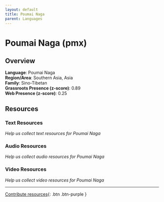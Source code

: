 ```yaml
---
layout: default
title: Poumai Naga
parent: Languages
---
```


# Poumai Naga (pmx)

## Overview

**Language**: Poumai Naga  
**Region/Area**: Southern Asia, Asia  
**Family**: Sino-Tibetan  
**Grassroots Presence (z-score)**: 0.89  
**Web Presence (z-score)**: 0.25  

## Resources

### Text Resources
*Help us collect text resources for Poumai Naga*

### Audio Resources
*Help us collect audio resources for Poumai Naga*

### Video Resources
*Help us collect video resources for Poumai Naga*

---

[Contribute resources](https://forms.office.com/e/1SfLJx3u1r){: .btn .btn-purple }
